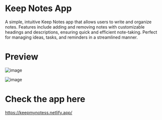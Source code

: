 
# Keep Notes App
A simple, intuitive Keep Notes app that allows users to write and organize notes. 
Features include adding and removing notes with customizable headings and descriptions, ensuring quick and efficient note-taking. 
Perfect for managing ideas, tasks, and reminders in a streamlined manner.
# Preview

![image](https://github.com/selamhabtewold/Note_Keep_App/assets/125498535/5c37140e-fade-4c43-93eb-bd561fec45e9)


![image](https://github.com/selamhabtewold/Note_Keep_App/assets/125498535/8dfe5b98-1639-4817-a404-098b48ee81b0)


# Check the app here
https://keepmynotess.netlify.app/




